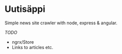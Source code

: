 # Uutisäppi

Simple news site crawler with node, express & angular.

_TODO_

- ngrx/Store
- Links to articles etc.

